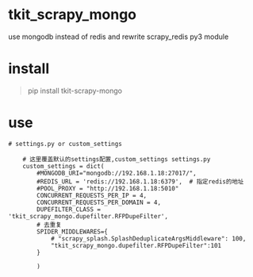 # tkit_scrapy_mongo
use mongodb instead of redis and rewrite scrapy_redis py3 module

# install
>pip install tkit-scrapy-mongo

# use
```
# settings.py or custom_settings

    # 这里覆盖默认的settings配置,custom_settings settings.py
    custom_settings = dict(
        #MONGODB_URI="mongodb://192.168.1.18:27017/",
        #REDIS_URL = 'redis://192.168.1.18:6379',  # 指定redis的地址
        #POOL_PROXY = "http://192.168.1.18:5010"
        CONCURRENT_REQUESTS_PER_IP = 4,
        CONCURRENT_REQUESTS_PER_DOMAIN = 4,
        DUPEFILTER_CLASS = 'tkit_scrapy_mongo.dupefilter.RFPDupeFilter',
        # 去重复
        SPIDER_MIDDLEWARES={
            # "scrapy_splash.SplashDeduplicateArgsMiddleware": 100,
            "tkit_scrapy_mongo.dupefilter.RFPDupeFilter":101
        }

        )


```

